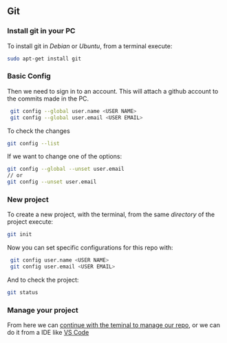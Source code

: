 ## Git

### Install git in your PC

To install git in _Debian_ or _Ubuntu_, from a terminal execute:

``` sh
sudo apt-get install git
```

### Basic Config

Then we need to sign in to an account. This will attach a github account to the commits made in the PC.

``` sh
 git config --global user.name <USER NAME>
 git config --global user.email <USER EMAIL>
```

To check the changes

``` sh
git config --list
```

If we want to change one of the options:

``` sh
git config --global --unset user.email
// or
git config --unset user.email
```

### New project

To create a new project, with the terminal, from the same _directory_ of the project execute:

``` sh
git init
```

Now you can set specific configurations for this repo with:

``` sh
 git config user.name <USER NAME>
 git config user.email <USER EMAIL>
```

And to check the project:

``` sh
git status
```

### Manage your project

From here we can [continue with the teminal to manage our repo](./git-manage-project.md),
or we can do it from a IDE like [VS Code](./git-vscode-manage-project.md)